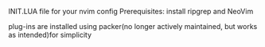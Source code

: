 INIT.LUA file for your nvim config
Prerequisites: install ripgrep and NeoVim

plug-ins are installed using packer(no longer actively maintained,  but works as intended)for simplicity 
